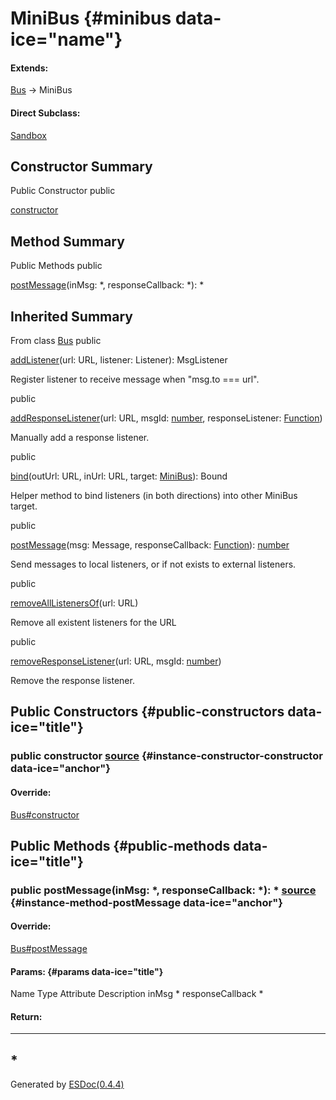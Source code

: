 </div>

<div class="self-detail detail">

MiniBus {#minibus data-ice="name"}
=======

<div class="flat-list" data-ice="extendsChain">

#### Extends:

<div>

<span>[Bus](../../../class/src/bus/Bus.js~Bus.html)</span> → MiniBus

</div>

</div>

<div class="flat-list" data-ice="directSubclass">

#### Direct Subclass:

<div>

<span>[Sandbox](../../../class/src/sandbox/Sandbox.js~Sandbox.html)</span>

</div>

</div>

</div>

<div data-ice="constructorSummary">

Constructor Summary
-------------------

Public Constructor
<span class="access" data-ice="access">public</span> <span
class="override" data-ice="override"></span>
<div>

<span
data-ice="name"><span>[constructor](../../../class/src/bus/MiniBus.js~MiniBus.html#instance-constructor-constructor)</span></span>

</div>

<div>

</div>

</div>

<div data-ice="methodSummary">

Method Summary
--------------

Public Methods
<span class="access" data-ice="access">public</span> <span
class="override" data-ice="override"></span>
<div>

<span
data-ice="name"><span>[postMessage](../../../class/src/bus/MiniBus.js~MiniBus.html#instance-method-postMessage)</span></span><span
data-ice="signature">(inMsg: <span>\*</span>, responseCallback:
<span>\*</span>): <span>\*</span></span>

</div>

<div>

</div>

</div>

<div class="inherited-summary" data-ice="inheritedSummary">

Inherited Summary
-----------------

<span class="toggle closed"></span> From class
<span>[Bus](../../../class/src/bus/Bus.js~Bus.html)</span>
<span class="access" data-ice="access">public</span> <span
class="override" data-ice="override"></span>
<div>

<span
data-ice="name"><span>[addListener](../../../class/src/bus/Bus.js~Bus.html#instance-method-addListener)</span></span><span
data-ice="signature">(url: <span>URL</span>, listener:
<span>Listener</span>): <span>MsgListener</span></span>

</div>

<div>

<div data-ice="description">

Register listener to receive message when "msg.to === url".

</div>

</div>

<span class="access" data-ice="access">public</span> <span
class="override" data-ice="override"></span>
<div>

<span
data-ice="name"><span>[addResponseListener](../../../class/src/bus/Bus.js~Bus.html#instance-method-addResponseListener)</span></span><span
data-ice="signature">(url: <span>URL</span>, msgId:
<span>[number](https://developer.mozilla.org/en-US/docs/Web/JavaScript/Reference/Global_Objects/Number)</span>,
responseListener:
<span>[Function](https://developer.mozilla.org/en-US/docs/Web/JavaScript/Reference/Global_Objects/Function)</span>)</span>

</div>

<div>

<div data-ice="description">

Manually add a response listener.

</div>

</div>

<span class="access" data-ice="access">public</span> <span
class="override" data-ice="override"></span>
<div>

<span
data-ice="name"><span>[bind](../../../class/src/bus/Bus.js~Bus.html#instance-method-bind)</span></span><span
data-ice="signature">(outUrl: <span>URL</span>, inUrl: <span>URL</span>,
target:
<span>[MiniBus](../../../class/src/bus/MiniBus.js~MiniBus.html)</span>):
<span>Bound</span></span>

</div>

<div>

<div data-ice="description">

Helper method to bind listeners (in both directions) into other MiniBus
target.

</div>

</div>

<span class="access" data-ice="access">public</span> <span
class="override" data-ice="override"></span>
<div>

<span
data-ice="name"><span>[postMessage](../../../class/src/bus/Bus.js~Bus.html#instance-method-postMessage)</span></span><span
data-ice="signature">(msg: <span>Message</span>, responseCallback:
<span>[Function](https://developer.mozilla.org/en-US/docs/Web/JavaScript/Reference/Global_Objects/Function)</span>):
<span>[number](https://developer.mozilla.org/en-US/docs/Web/JavaScript/Reference/Global_Objects/Number)</span></span>

</div>

<div>

<div data-ice="description">

Send messages to local listeners, or if not exists to external
listeners.

</div>

</div>

<span class="access" data-ice="access">public</span> <span
class="override" data-ice="override"></span>
<div>

<span
data-ice="name"><span>[removeAllListenersOf](../../../class/src/bus/Bus.js~Bus.html#instance-method-removeAllListenersOf)</span></span><span
data-ice="signature">(url: <span>URL</span>)</span>

</div>

<div>

<div data-ice="description">

Remove all existent listeners for the URL

</div>

</div>

<span class="access" data-ice="access">public</span> <span
class="override" data-ice="override"></span>
<div>

<span
data-ice="name"><span>[removeResponseListener](../../../class/src/bus/Bus.js~Bus.html#instance-method-removeResponseListener)</span></span><span
data-ice="signature">(url: <span>URL</span>, msgId:
<span>[number](https://developer.mozilla.org/en-US/docs/Web/JavaScript/Reference/Global_Objects/Number)</span>)</span>

</div>

<div>

<div data-ice="description">

Remove the response listener.

</div>

</div>

</div>

<div data-ice="constructorDetails">

Public Constructors {#public-constructors data-ice="title"}
-------------------

<div class="detail" data-ice="detail">

### <span class="access" data-ice="access">public</span> <span data-ice="name">constructor</span> <span class="right-info"> <span data-ice="source"><span>[source](../../../file/src/bus/MiniBus.js.html#lineNumber5)</span></span> </span> {#instance-constructor-constructor data-ice="anchor"}

<div data-ice="override">

#### Override:

<span>[Bus\#constructor](../../../class/src/bus/Bus.js~Bus.html#instance-constructor-constructor)</span>

</div>

<div data-ice="properties">

</div>

</div>

</div>

<div data-ice="methodDetails">

Public Methods {#public-methods data-ice="title"}
--------------

<div class="detail" data-ice="detail">

### <span class="access" data-ice="access">public</span> <span data-ice="name">postMessage</span><span data-ice="signature">(inMsg: <span>\*</span>, responseCallback: <span>\*</span>): <span>\*</span></span> <span class="right-info"> <span data-ice="source"><span>[source](../../../file/src/bus/MiniBus.js.html#lineNumber9)</span></span> </span> {#instance-method-postMessage data-ice="anchor"}

<div data-ice="override">

#### Override:

<span>[Bus\#postMessage](../../../class/src/bus/Bus.js~Bus.html#instance-method-postMessage)</span>

</div>

<div data-ice="properties">

<div data-ice="properties">

#### Params: {#params data-ice="title"}

Name
Type
Attribute
Description
inMsg
<span>\*</span>
responseCallback
<span>\*</span>

</div>

</div>

<div class="return-params" data-ice="returnParams">

#### Return:

  -----------------
  <span>\*</span>
  -----------------

<div data-ice="returnProperties">

</div>

</div>

</div>

</div>

</div>

Generated by [ESDoc<span
data-ice="esdocVersion">(0.4.4)</span>](https://esdoc.org)
